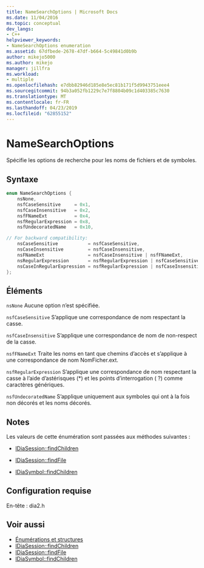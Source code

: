 ```yaml
---
title: NameSearchOptions | Microsoft Docs
ms.date: 11/04/2016
ms.topic: conceptual
dev_langs:
- C++
helpviewer_keywords:
- NameSearchOptions enumeration
ms.assetid: 67dfbede-2678-47df-b664-5c49841d0b9b
author: mikejo5000
ms.author: mikejo
manager: jillfra
ms.workload:
- multiple
ms.openlocfilehash: e7dbb82946d185e8e5ec81b171f5d9943751eee4
ms.sourcegitcommit: 94b3a052fb1229c7e7f8804b09c1d403385c7630
ms.translationtype: MT
ms.contentlocale: fr-FR
ms.lasthandoff: 04/23/2019
ms.locfileid: "62855152"
---
```

# <a name="namesearchoptions"></a>NameSearchOptions
Spécifie les options de recherche pour les noms de fichiers et de symboles.

## <a name="syntax"></a>Syntaxe

```C++
enum NameSearchOptions {
    nsNone,
    nsfCaseSensitive     = 0x1,
    nsfCaseInsensitive   = 0x2,
    nsfFNameExt          = 0x4,
    nsfRegularExpression = 0x8,
    nsfUndecoratedName   = 0x10,

// For backward compatibility:
    nsCaseSensitive           = nsfCaseSensitive,
    nsCaseInsensitive         = nsfCaseInsensitive,
    nsFNameExt                = nsfCaseInsensitive | nsfFNameExt,
    nsRegularExpression       = nsfRegularExpression | nsfCaseSensitive,
    nsCaseInRegularExpression = nsfRegularExpression | nsfCaseInsensitive
};
```

## <a name="elements"></a>Éléments
`nsNone` Aucune option n’est spécifiée.

`nsfCaseSensitive` S’applique une correspondance de nom respectant la casse.

`nsfCaseInsensitive` S’applique une correspondance de nom de non-respect de la casse.

`nsfFNameExt` Traite les noms en tant que chemins d’accès et s’applique à une correspondance de nom NomFicher.ext.

`nsfRegularExpression` S’applique une correspondance de nom respectant la casse à l’aide d’astérisques (*) et les points d’interrogation ( ?) comme caractères génériques.

`nsfUndecoratedName` S’applique uniquement aux symboles qui ont à la fois non décorés et les noms décorés.

## <a name="remarks"></a>Notes
Les valeurs de cette énumération sont passées aux méthodes suivantes :

- [IDiaSession::findChildren](../../debugger/debug-interface-access/idiasession-findchildren.md)

- [IDiaSession::findFile](../../debugger/debug-interface-access/idiasession-findfile.md)

- [IDiaSymbol::findChildren](../../debugger/debug-interface-access/idiasymbol-findchildren.md)

## <a name="requirements"></a>Configuration requise
En-tête : dia2.h

## <a name="see-also"></a>Voir aussi
- [Énumérations et structures](../../debugger/debug-interface-access/enumerations-and-structures.md)
- [IDiaSession::findChildren](../../debugger/debug-interface-access/idiasession-findchildren.md)
- [IDiaSession::findFile](../../debugger/debug-interface-access/idiasession-findfile.md)
- [IDiaSymbol::findChildren](../../debugger/debug-interface-access/idiasymbol-findchildren.md)
